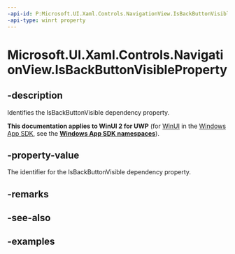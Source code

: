 ```yaml
---
-api-id: P:Microsoft.UI.Xaml.Controls.NavigationView.IsBackButtonVisibleProperty
-api-type: winrt property
---
```

<!-- Property syntax.
public DependencyProperty IsBackButtonVisibleProperty { get; }
-->

# Microsoft.UI.Xaml.Controls.NavigationView.IsBackButtonVisibleProperty


## -description

Identifies the IsBackButtonVisible dependency property.


**This documentation applies to WinUI 2 for UWP** (for [WinUI](/windows/apps/winui/winui3/) in the [Windows App SDK](/windows/apps/windows-app-sdk/), see the **[Windows App SDK namespaces](/windows/windows-app-sdk/api/winrt/)**).

## -property-value

The identifier for the IsBackButtonVisible dependency property.


## -remarks


## -see-also


## -examples


